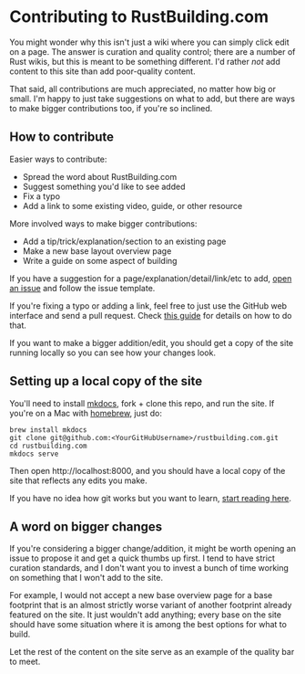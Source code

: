 # Contributing to RustBuilding.com

You might wonder why this isn't just a wiki where you can simply click edit on a page. The answer is curation and quality control; there are a number of Rust wikis, but this is meant to be something different. I'd rather *not* add content to this site than add poor-quality content.

That said, all contributions are much appreciated, no matter how big or small. I'm happy to just take suggestions on what to add, but there are ways to make bigger contributions too, if you're so inclined.

## How to contribute

Easier ways to contribute:
- Spread the word about RustBuilding.com
- Suggest something you'd like to see added
- Fix a typo
- Add a link to some existing video, guide, or other resource

More involved ways to make bigger contributions:
- Add a tip/trick/explanation/section to an existing page
- Make a new base layout overview page
- Write a guide on some aspect of building

If you have a suggestion for a page/explanation/detail/link/etc to add, [open an issue](https://github.com/LewisJEllis/rustbuilding.com/issues/new) and follow the issue template.

If you're fixing a typo or adding a link, feel free to just use the GitHub web interface and send a pull request. Check [this guide](https://help.github.com/articles/editing-files-in-another-user-s-repository/) for details on how to do that.

If you want to make a bigger addition/edit, you should get a copy of the site running locally so you can see how your changes look.

## Setting up a local copy of the site
You'll need to install [mkdocs](http://www.mkdocs.org/), fork + clone this repo, and run the site. If you're on a Mac with [homebrew](https://brew.sh), just do:
```
brew install mkdocs
git clone git@github.com:<YourGitHubUsername>/rustbuilding.com.git
cd rustbuilding.com
mkdocs serve
```
Then open http://localhost:8000, and you should have a local copy of the site that reflects any edits you make.

If you have no idea how git works but you want to learn, [start reading here](https://help.github.com/articles/git-and-github-learning-resources/).

## A word on bigger changes
If you're considering a bigger change/addition, it might be worth opening an issue to propose it and get a quick thumbs up first. I tend to have strict curation standards, and I don't want you to invest a bunch of time working on something that I won't add to the site.

For example, I would not accept a new base overview page for a base footprint that is an almost strictly worse variant of another footprint already featured on the site. It just wouldn't add anything; every base on the site should have some situation where it is among the best options for what to build.

Let the rest of the content on the site serve as an example of the quality bar to meet.
